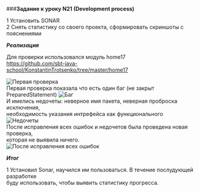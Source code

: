 ###**Задание к уроку N21 (Development process)**

1 Установить SONAR  
2 Снять статистику со своего проекта, сформировать скриншоты с пояснениями   

***Реализация***

Для проверки использовался модуль home17  
https://github.com/sbt-java-school/KonstantinTrotsenko/tree/master/home17  

![Первая проверка](https://github.com/sbt-java-school/KonstantinTrotsenko/tree/master/home21/src/main/resources/before.jpg)   
Первая проверка показала что есть один баг (не закрыт PreparedStatement)
![Баг](https://github.com/sbt-java-school/KonstantinTrotsenko/tree/master/home21/src/main/resources/bug.jpg)   
И имелись недочеты: неверное имя пакета, неверная проброска исключения,  
необходимость указания интрефейса как функционального   
![Недочеты](https://github.com/sbt-java-school/KonstantinTrotsenko/tree/master/home21/src/main/resources/smells.jpg)   
После исправления всех ошибок и недочетов была проведена новая проверка,  
которая не выявила ничего.  
![После исправления всех ошибок](https://github.com/sbt-java-school/KonstantinTrotsenko/tree/master/home21/src/main/resources/after.jpg)       

***Итог***

1 Установил Sonar, научился им пользоваться. В течение послудующей разработке  
буду использовать, чтобы выявить статистику прогресса.  

